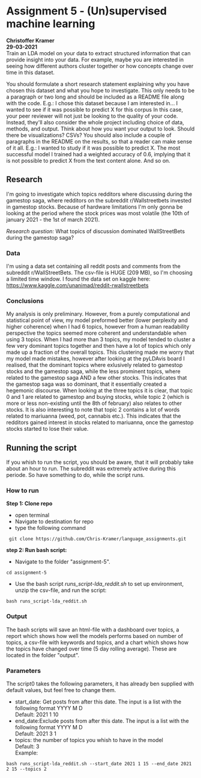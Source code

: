 # Assignment 5 - (Un)supervised machine learning
**Christoffer Kramer**  
**29-03-2021**  
Train an LDA model on your data to extract structured information that can provide insight into your data. For example, maybe you are interested in seeing how different authors cluster together or how concepts change over time in this dataset.  

You should formulate a short research statement explaining why you have chosen this dataset and what you hope to investigate. This only needs to be a paragraph or two long and should be included as a README file along with the code. E.g.: I chose this dataset because I am interested in... I wanted to see if it was possible to predict X for this corpus
In this case, your peer reviewer will not just be looking to the quality of your code. Instead, they'll also consider the whole project including choice of data, methods, and output. Think about how you want your output to look. Should there be visualizations? CSVs?
You should also include a couple of paragraphs in the README on the results, so that a reader can make sense of it all. E.g.: I wanted to study if it was possible to predict X. The most successful model I trained had a weighted accuracy of 0.6, implying that it is not possible to predict X from the text content alone. And so on.  

## Research
I'm going to investigate which topics redditors where discussing during the gamestop saga, where redditors on the subreddit r/Wallstreetbets invested in gamestop stocks. Because of hardware limitations I'm only gonna be looking at the period where the stock prices was most volatile (the 10th of january 2021 - the 1st of march 2021).

_Research question:_ What topics of discussion dominated WallStreetBets during the gamestop saga? 

### Data
I'm using a data set containing all reddit posts and comments from the subreddit r/WallStreetBets. The csv-file is HUGE (209 MB), so I'm choosing a limited time window. 
I found the data set on kaggle here: https://www.kaggle.com/unanimad/reddit-rwallstreetbets

### Conclusions
My analysis is only preliminary. However, from a purely computational and statistical point of view, my model preformed better (lower perplexity and higher coherence) when I had 6 topics, however from a human readability perspective the topics seemed more coherent and understandable when using 3 topics. When I had more than 3 topics, my model tended to cluster a few very dominant topics together and then have a lot of topics which only made up a fraction of the overall topics. 
This clustering made me worry that my model made mistakes, however after looking at the pyLDAvis board I realised, that the dominant topics where exlusively related to gamestop stocks and the gamestop saga, while the less prominent topics, where related to the gamestop saga AND a few other stocks. This indicates that the gamestop saga was so dominant, that it essentially created a hegemonic discourse.
When looking at the three topics it is clear, that topic 0 and 1 are related to gamestop and buying stocks, while topic 2 (which is more or less non-existing until the 8th of february) also relates to other stocks. It is also interesting to note that topic 2 contains a lot of words related to mariuanna (weed, pot, cannabis etc.). This indicates that the redditors gained interest in stocks related to mariuanna, once the gamestop stocks started to lose their value. 

## Running the script
If you whish to run the script, you should be aware, that it will probably take about an hour to run. The subreddit was extremely active during this periode. So have something to do, while the script runs. 

### How to run  
**Step 1: Clone repo**  
- open terminal  
- Navigate to destination for repo  
- type the following command  
```console
 git clone https://github.com/Chris-Kramer/language_assignments.git
```  
**step 2: Run bash script:**  
- Navigate to the folder "assignment-5".  
```console
cd assignment-5
```  
- Use the bash script _runs_script-lda_reddit.sh_ to set up environment, unzip the csv-file, and run the script:  
```console
bash runs_script-lda_reddit.sh
```  
### Output
The bash scripts will save an html-file with a dashboard over topics, a report which shows how well the models performs based on number of topics, a csv-file with keywords and topics, and a chart which shows how the topics have changed over time (5 day rolling average). These are located in the folder "output".

### Parameters
The script0 takes the following parameters, it has already ben supplied with default values, but feel free to change them.
- start_date: Get posts from after this date. The input is a list with the following format YYYY M D  
Default: 2021 1 10  
- end_date:Exclude posts from after this date. The input is a list with the following format YYYY M D  
Default: 2021 3 1  
- topics: the number of topics you whish to have in the model  
Default: 3  
Example:  
```console
bash runs_script-lda_reddit.sh --start_date 2021 1 15 --end_date 2021 2 15 --topics 2
